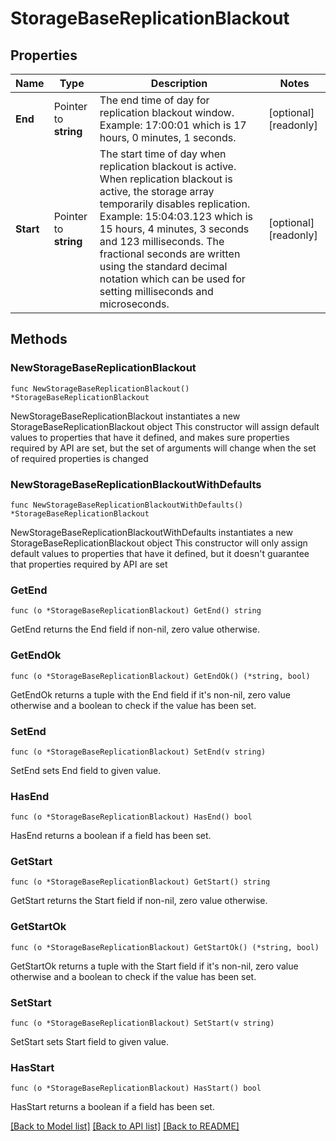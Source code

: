 # StorageBaseReplicationBlackout

## Properties

Name | Type | Description | Notes
------------ | ------------- | ------------- | -------------
**End** | Pointer to **string** | The end time of day for replication blackout window. Example: 17:00:01 which is 17 hours, 0 minutes, 1 seconds. | [optional] [readonly] 
**Start** | Pointer to **string** | The start time of day when replication blackout is active. When replication blackout is active, the storage array temporarily disables replication. Example: 15:04:03.123 which is 15 hours, 4 minutes, 3 seconds and 123 milliseconds. The fractional seconds are written using the standard decimal notation which can be used for setting milliseconds and microseconds. | [optional] [readonly] 

## Methods

### NewStorageBaseReplicationBlackout

`func NewStorageBaseReplicationBlackout() *StorageBaseReplicationBlackout`

NewStorageBaseReplicationBlackout instantiates a new StorageBaseReplicationBlackout object
This constructor will assign default values to properties that have it defined,
and makes sure properties required by API are set, but the set of arguments
will change when the set of required properties is changed

### NewStorageBaseReplicationBlackoutWithDefaults

`func NewStorageBaseReplicationBlackoutWithDefaults() *StorageBaseReplicationBlackout`

NewStorageBaseReplicationBlackoutWithDefaults instantiates a new StorageBaseReplicationBlackout object
This constructor will only assign default values to properties that have it defined,
but it doesn't guarantee that properties required by API are set

### GetEnd

`func (o *StorageBaseReplicationBlackout) GetEnd() string`

GetEnd returns the End field if non-nil, zero value otherwise.

### GetEndOk

`func (o *StorageBaseReplicationBlackout) GetEndOk() (*string, bool)`

GetEndOk returns a tuple with the End field if it's non-nil, zero value otherwise
and a boolean to check if the value has been set.

### SetEnd

`func (o *StorageBaseReplicationBlackout) SetEnd(v string)`

SetEnd sets End field to given value.

### HasEnd

`func (o *StorageBaseReplicationBlackout) HasEnd() bool`

HasEnd returns a boolean if a field has been set.

### GetStart

`func (o *StorageBaseReplicationBlackout) GetStart() string`

GetStart returns the Start field if non-nil, zero value otherwise.

### GetStartOk

`func (o *StorageBaseReplicationBlackout) GetStartOk() (*string, bool)`

GetStartOk returns a tuple with the Start field if it's non-nil, zero value otherwise
and a boolean to check if the value has been set.

### SetStart

`func (o *StorageBaseReplicationBlackout) SetStart(v string)`

SetStart sets Start field to given value.

### HasStart

`func (o *StorageBaseReplicationBlackout) HasStart() bool`

HasStart returns a boolean if a field has been set.


[[Back to Model list]](../README.md#documentation-for-models) [[Back to API list]](../README.md#documentation-for-api-endpoints) [[Back to README]](../README.md)


